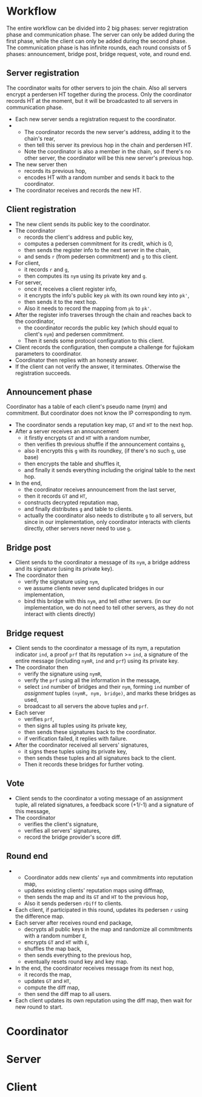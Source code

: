 # Workflow
The entire workflow can be divided into 2 big phases: server registration phase and communication phase.
The server can only be added during the first phase, while the client can only be added during the second phase.
The communication phase is has infinite rounds, each round consists of 5 phases: announcement, bridge post, bridge request, vote, and round end.

## Server registration
The coordinator waits for other servers to join the chain. Also all servers encrypt a perdersen HT together during the process. Only the coordinator records HT at the moment, but it will be broadcasted to all servers in communication phase.
* Each new server sends a registration request to the coordinator.
* + The coordinator records the new server's address, adding it to the chain's rear,
  + then tell this server its previous hop in the chain and perdersen HT.
  + Note the coordinator is also a member in the chain, so if there's no other server, the coordinator will be this new server's previous hop.
* The new server then
  + records its previous hop,
  + encodes HT with a random number and sends it back to the coordinator.
* The coordinator receives and records the new HT.

## Client registration
* The new client sends its public key to the coordinator.
* The coordinator
  + records the client's address and public key,
  + computes a pedersen commitment for its credit, which is 0,
  + then sends the register info to the next server in the chain,
  + and sends `r` (from pedersen commitment) and `g` to this client.
* For client,
  + it records `r` and `g`,
  + then computes its `nym` using its private key and `g`.
* For server,
  + once it receives a client register info,
  + it encrypts the info's public key `pk` with its own round key into `pk'`,
  + then sends it to the next hop.
  + Also it needs to record the mapping from `pk` to `pk'`.
* After the register info traverses through the chain and reaches back to the coordinator,
  + the coordinator records the public key (which should equal to client's `nym`) and pedersen commitment.
  + Then it sends some protocol configuration to this client.
* Client records the configuration, then compute a challenge for fujiokam parameters to coordinator.
* Coordinator then replies with an honesty answer.
* If the client can not verify the answer, it terminates. Otherwise the registration succeeds.

## Announcement phase
Coordinator has a table of each client's pseudo name (nym) and commitment.
But coordinator does not know the IP corresponding to nym.
* The coordinator sends a reputation key map, `GT` and `HT` to the next hop.
* After a server receives an announcement
  + it firstly encrypts `GT` and `HT` with a random number,
  + then verifies th previous shuffle if the announcement contains `g`,
  + also it encrypts this `g` with its roundkey, (if there's no such `g`, use base)
  + then encrypts the table and shuffles it,
  + and finally it sends everything including the original table to the next hop.
* In the end,
  + the coordinator receives announcement from the last server,
  + then it records `GT` and `HT`,
  + constructs decrypted reputation map,
  + and finally distributes `g` and table to clients.
  + actually the coordinator also needs to distribute `g` to all servers, but since in our implementation, only coordinator interacts with clients directly, other servers never need to use `g`.

## Bridge post
* Client sends to the coordinator a message of its `nym`, a bridge address and its signature (using its private key).
* The coordinator then
  + verify the signature using `nym`,
  + we assume clients never send duplicated bridges in our implementation,
  + bind this bridge with this `nym`, and tell other servers. (in our implementation, we do not need to tell other servers, as they do not interact with clients directly)

## Bridge request
* Client sends to the coordinator a message of its nym, a reputation indicator `ind`, a proof `prf` that its reputation >= `ind`, a signature of the entire message (including `nymR`, `ind` and `prf`) using its private key.
* The coordinator then
  + verify the signature using `nymR`,
  + verify the `prf` using all the information in the message,
  + select `ind` number of bridges and their `nym`, forming `ind` number of *assignment* tuples `(nymR, nym, bridge)`, and marks these bridges as used,
  + broadcast to all servers the above tuples and `prf`.
* Each server
  + verifies `prf`,
  + then signs all tuples using its private key,
  + then sends these signatures back to the coordinator.
  + if verification failed, it replies with failure.
* After the coordinator received all servers' signatures,
  + it signs these tuples using its private key,
  + then sends these tuples and all signatures back to the client.
  + Then it records these bridges for further voting.

## Vote
* Client sends to the coordinator a voting message of an assignment tuple, all related signatures, a feedback score (+1/-1) and a signature of this message,
* The coordinator
  + verifies the client's signature,
  + verifies all servers' signatures,
  + record the bridge provider's score diff.

## Round end
* + Coordinator adds new clients' `nym` and commitments into reputation map,
  + updates existing clients' reputation maps using diffmap,
  + then sends the map and its `GT` and `HT` to the previous hop,
  + Also it sends pedersen `rDiff` to clients.
* Each client, if participated in this round, updates its pedersen `r` using the difference map.
* Each server after receives round end package,
  + decrypts all public keys in the map and randomize all commitments with a random number `E`,
  + encrypts `GT` and `HT` with `E`,
  + shuffles the map back,
  + then sends everything to the previous hop,
  + eventually resets round key and key map.
* In the end, the coordinator receives message from its next hop,
  + it records the map,
  + updates `GT` and `HT`,
  + compute the diff map,
  + then send the diff map to all users.
* Each client updates its own reputation using the diff map, then wait for new round to start.



# Coordinator

# Server

# Client

